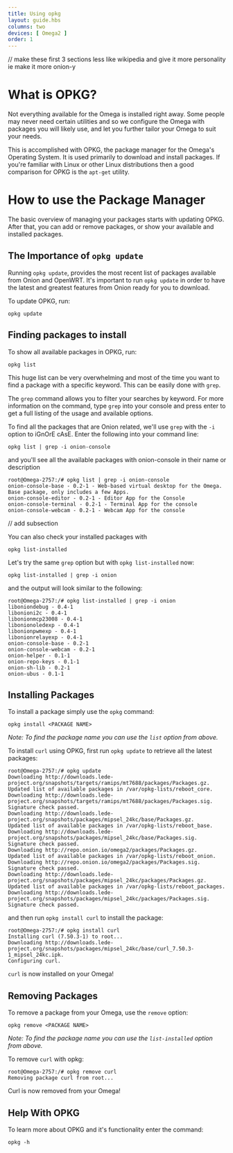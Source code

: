 ```yaml
---
title: Using opkg
layout: guide.hbs
columns: two
devices: [ Omega2 ]
order: 1
---
```


// make these first 3 sections less like wikipedia and give it more personality ie make it more onion-y
# What is OPKG?

Not everything available for the Omega is installed right away. Some people may never need certain utilities and so we configure the Omega with packages you will likely use, and let you further tailor your Omega to suit your needs.

This is accomplished with OPKG, the package manager for the Omega's Operating System. It is used primarily to download and install packages. If you're familiar with Linux or other Linux distributions then a good comparison for OPKG is the `apt-get` utility.

# How to use the Package Manager

The basic overview of managing your packages starts with updating OPKG. After that, you can add or remove packages, or show your available and installed packages.

## The Importance of `opkg update`

Running `opkg update`, provides the most recent list of packages available from Onion and OpenWRT. It's important to run `opkg update` in order to have the latest and greatest features from Onion ready for you to download.

To update OPKG, run:

```
opkg update
```

## Finding packages to install

To show all available packages in OPKG, run:

```
opkg list
```

This huge list can be very overwhelming and most of the time you want to find a package with a specific keyword. This can be easily done with `grep`.

The `grep` command allows you to filter your searches by keyword. For more information on the command, type `grep` into your console and press enter to get a full listing of the usage and available options.

To find all the packages that are Onion related, we'll use `grep` with the `-i` option to iGnOrE cAsE. Enter the following into your command line:

```
opkg list | grep -i onion-console
```
and you'll see all the available packages with onion-console in their name or description

```
root@Omega-2757:/# opkg list | grep -i onion-console
onion-console-base - 0.2-1 - Web-based virtual desktop for the Omega. Base package, only includes a few Apps.
onion-console-editor - 0.2-1 - Editor App for the Console
onion-console-terminal - 0.2-1 - Terminal App for the console
onion-console-webcam - 0.2-1 - Webcam App for the console
```

// add subsection  

You can also check your installed packages with

```
opkg list-installed
```

Let's try the same `grep` option but with `opkg list-installed` now:

```
opkg list-installed | grep -i onion
```

and the output will look similar to the following:

```
root@Omega-2757:/# opkg list-installed | grep -i onion
liboniondebug - 0.4-1
libonioni2c - 0.4-1
libonionmcp23008 - 0.4-1
libonionoledexp - 0.4-1
libonionpwmexp - 0.4-1
libonionrelayexp - 0.4-1
onion-console-base - 0.2-1
onion-console-webcam - 0.2-1
onion-helper - 0.1-1
onion-repo-keys - 0.1-1
onion-sh-lib - 0.2-1
onion-ubus - 0.1-1
```

## Installing Packages

To install a package simply use the `opkg` command:

```
opkg install <PACKAGE NAME>
```

*Note: To find the package name you can use the `list` option from above.*

To install `curl` using OPKG, first run `opkg update` to retrieve all the latest packages:

```
root@Omega-2757:/# opkg update
Downloading http://downloads.lede-project.org/snapshots/targets/ramips/mt7688/packages/Packages.gz.
Updated list of available packages in /var/opkg-lists/reboot_core.
Downloading http://downloads.lede-project.org/snapshots/targets/ramips/mt7688/packages/Packages.sig.
Signature check passed.
Downloading http://downloads.lede-project.org/snapshots/packages/mipsel_24kc/base/Packages.gz.
Updated list of available packages in /var/opkg-lists/reboot_base.
Downloading http://downloads.lede-project.org/snapshots/packages/mipsel_24kc/base/Packages.sig.
Signature check passed.
Downloading http://repo.onion.io/omega2/packages/Packages.gz.
Updated list of available packages in /var/opkg-lists/reboot_onion.
Downloading http://repo.onion.io/omega2/packages/Packages.sig.
Signature check passed.
Downloading http://downloads.lede-project.org/snapshots/packages/mipsel_24kc/packages/Packages.gz.
Updated list of available packages in /var/opkg-lists/reboot_packages.
Downloading http://downloads.lede-project.org/snapshots/packages/mipsel_24kc/packages/Packages.sig.
Signature check passed.
```

and then run `opkg install curl` to install the package:

```
root@Omega-2757:/# opkg install curl
Installing curl (7.50.3-1) to root...
Downloading http://downloads.lede-project.org/snapshots/packages/mipsel_24kc/base/curl_7.50.3-1_mipsel_24kc.ipk.
Configuring curl.
```

`curl` is now installed on your Omega!


## Removing Packages

To remove a package from your Omega, use the `remove` option:

```
opkg remove <PACKAGE NAME>
```

*Note: To find the package name you can use the `list-installed` option from above.*

To remove `curl` with opkg:

```
root@Omega-2757:/# opkg remove curl
Removing package curl from root...
```
Curl is now removed from your Omega!


## Help With OPKG

To learn more about OPKG and it's functionality enter the command:

```
opkg -h
```
